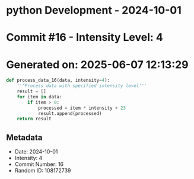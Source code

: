 ﻿# python Development - 2024-10-01
# Commit #16 - Intensity Level: 4
# Generated on: 2025-06-07 12:13:29
```python
def process_data_16(data, intensity=4):
    '''Process data with specified intensity level'''
    result = []
    for item in data:
        if item > 0:
            processed = item * intensity + 23
            result.append(processed)
    return result
```
## Metadata
- Date: 2024-10-01
- Intensity: 4
- Commit Number: 16
- Random ID: 108172739
